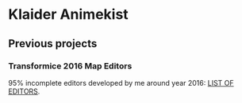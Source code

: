 # Klaider Animekist

## Previous projects

### Transformice 2016 Map Editors

95% incomplete editors developed by me around year 2016: [LIST OF EDITORS](https://github.com/KlaiderAnimekist/klaideranimekist.github.io/tree/master/previous-projects/transformice-2016-map-editors).
